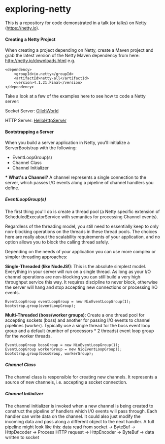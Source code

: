 # exploring-netty
This is a repository for code demonstrated in a talk (or talks) on Netty (https://netty.io).

#### Creating a Netty Project 
When creating a project depending on Netty, create a Maven project and grab the latest version of the Netty Maven dependency from here:
http://netty.io/downloads.html
e.g.
```$xml
<dependency>
    <groupId>io.netty</groupId>
    <artifactId>netty-all</artifactId>
    <version>4.1.21.Final</version>
</dependency>
```

Take a look at a few of the examples here to see how to code a Netty server:

Socket Server: [OllehWorld](https://github.com/SydneyJavaMeetup/exploring-netty/tree/master/src/main/java/com/meetup/sydney/java/ollehworld)

HTTP Server: [HelloHttpServer](https://github.com/SydneyJavaMeetup/exploring-netty/tree/master/src/main/java/com/meetup/sydney/java/hellohttpserver)

#### Bootstrapping a Server
When you build a server application in Netty, you'll initialize a ServerBootstrap with the following:
* EventLoopGroup(s)
* Channel Class
* Channel Initializer 

__* What's a Channel?__
A channel represents a single connection to the server, which passes I/O events along a pipeline of channel handlers you define.

##### EventLoopGroup(s)
The first thing you'll do is create a thread pool (a Netty specific extension of ScheduledExecutorService with semantics for processing Channel events). 

Regardless of the threading model, you still need to essentially keep to only non-blocking operations on the threads in these thread pools. The choices here are really about the scalability requirements of your application, and no option allows you to block the calling thread safely. 

Depending on the needs of your application you can use more complex or simpler threading approaches:

**Single-Threaded (like NodeJS!)**: This is the absolute simplest model. Everything in your server will run on a single thread. As long as your I/O channel operations are non-blocking you can still build a very high throughput service this way. It requires discipline to never block, otherwise the server will hang and stop accepting new connections or processing I/O events.
```$java
EventLoopGroup eventLoopGroup = new NioEventLoopGroup(1);
bootstrap.group(eventLoopGroup);
``` 

**Multi-Threaded (boss/worker groups)**: Create a one thread pool for accepting sockets (boss) and another for passing I/O events to channel pipelines (worker). Typically use a single thread for the boss event loop group and a default (number of processors * 2 threads) event loop group for the worker threads.
```$java
EventLoopGroup bossGroup = new NioEventLoopGroup(1);
EventLoopGroup workerGroup = new NioEventLoopGroup();
bootstrap.group(bossGroup, workerGroup);
``` 

##### Channel Class
The channel class is responsible for creating new channels. It represents a source of new channels, i.e. accepting a socket connection. 

##### Channel Initializer
The channel initializer is invoked when a new channel is being created to construct the pipeline of handlers which I/O events will pass through. Each handler can write data on the channel. It could also just modify the incoming data and pass along a different object to the next handler. A full pipeline might look like this:
data read from socket -> ByteBuf -> HttpDecoder -> Process HTTP request -> HttpEncoder -> ByteBuf -> data written to socket


